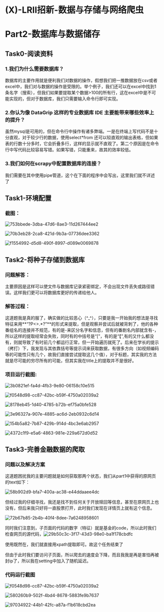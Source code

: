 # (X)-LRⅡ招新-数据与存储与网络爬虫

# Part2-数据库与数据储存

## Task0-阅读资料

### 1.我们为什么需要数据库？

 数据库的主要作用就是便利我们对数据的操作，假想我们把一推数据放在csv或者excel中，我们对与数据的操作是受限的。举个例子，我们还可以在excel中找到1条名字（搜索），但我们如果要提取某个数据>100的所有行，这在excel中是不可能实现的，但对于数据库，我们只需要输入命令行即可实现。

### 2.你认为像 DataGrip 这样的专业数据库 IDE 主要能带来哪些效率上的提升？

虽然mysql是可用的，但在命令行中操作有诸多弊端。一是在终端上写代码不是十分直观，对于较少行的数据，使用select*from 还可以较直观的输出表格，但如果表的行数十分多时，它会折叠多行，这样的显示就不直观了。第二个原因是在命令行中写代码比较容易写错。如果写错，只能重来，故其的效率较低。

### 3.我们如何在scrapy中配置数据库的连接？

我们需要在其中使用pipe管道，这个在下面的程序中会写出，这里我们就不详述了

## Task1-环境配置

### 截图：

![753bbede-3dba-47d6-8ae3-11d267444ee2](./img/753bbede-3dba-47d6-8ae3-11d267444ee2.png)

![70b3eb28-2ca8-421d-9b3a-07736dee3362](./img/70b3eb28-2ca8-421d-9b3a-07736dee3362.png)

![f1554992-d5d8-490f-8997-d089e0069878](./img/f1554992-d5d8-490f-8997-d089e0069878.png)

## Task2-将种子存储到数据库

### 问题解答：

主要原因是这样可以使文件与数据库记录紧密绑定，不会出现文件丢失或路径错误。这样我们更可以将数据库更好的传递给他人。

### 解答过程：

这道题我是真的服了，确实做的比较恶心（^_^），只要是我一开始我的想法是寻找特征来用**“?P<>.*?”**的形式来提取，但是观察并尝试后就被背刺了，他的各种番组名的连接并不规范，有的是-来区分名字和信息，但有的番剧名内部就含有-，所以这样的提取经常会失败，同时有的中括号是“[”，有的是“【”,有的又什么都没有，则就导致了有时前几个都运行正常，但一开始遍历就死了。后来在学长的提示（拷打）下，我发现与其依靠括号等提示词来获取数据，有很多方向（如视频编码等的可能性只有几个，故我们直接尝试提取这几个值），对于标题，其实我的方法就是尽可能的穷尽所有的可能，但其实我在title上的提取并不是很好。

### 项目运行截图:

![3b0821ef-fa4d-4fb3-9e80-06158c10e515](./img/3b0821ef-fa4d-4fb3-9e80-06158c10e515.png)

![f0548d98-cc87-42bc-b59f-4750a02039a2](./img/f0548d98-cc87-42bc-b59f-4750a02039a2.png)

![8178eb45-1d40-4785-b72b-ef75a0bfe528](./img/8178eb45-1d40-4785-b72b-ef75a0bfe528.png)

![3e96327a-907e-4885-ac6d-2eb0932c6d14](./img/3e96327a-907e-4885-ac6d-2eb0932c6d14.png)

![154b5a82-7b87-429b-914d-4bc3e6ab2957](./img/154b5a82-7b87-429b-914d-4bc3e6ab2957.png)

![4372c1f9-e5a6-4863-981e-229a672d0d52](./img/4372c1f9-e5a6-4863-981e-229a672d0d52.png)

## Task3-完善金融数据的爬取

### 问题以及解决方案

这道题困扰我的主要问题就是如何获取那两个状态，我们从part1中获得的原网页的text如下：

![58b902d9-bfa7-400a-ac38-e44ddaaee4dc](./img/58b902d9-bfa7-400a-ac38-e44ddaaee4dc.png)

但经过我的仔细寻找，我还是找不到任何关于开放赎回等信息，甚至在原网页上也没有，但后来我只好将一直股票打开，此时我们发现在详情页上就有这个信息。

![72b67b85-2b4b-40f4-8dee-7a6248958601](./img/72b67b85-2b4b-40f4-8dee-7a6248958601.png)

同时我们注意到，子页面的代码的数字（特征）就是基金的code，所以此时我们检查网页的源代码，![29b50c3c-3f17-43d3-98e0-ba1f178cbdfc](./img/29b50c3c-3f17-43d3-98e0-ba1f178cbdfc.png)

使用既然在，我们就直接用xpath提取即可。故这个任务结束了

但由于此时我们要访问子页面，所以爬去的速度会下降，而且我我是再是害怕再被封ip了，所以我在setting中加入了随机延迟。

### 代码运行截图

![f0548d98-cc87-42bc-b59f-4750a02039a2](./img/f0548d98-cc87-42bc-b59f-4750a02039a2.png)



![580260b9-502f-4bd4-8678-5883fe9b7637](./img/580260b9-502f-4bd4-8678-5883fe9b7637.png)

![97034922-44b1-42fc-a87a-f1b618cbd2ea](./img/97034922-44b1-42fc-a87a-f1b618cbd2ea.png)

